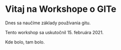 # Vitaj na Workshope o GITe

Dnes sa naučíme základy používania gitu.

Tento workshop sa uskutočnil 15. februára 2021.

Kde bolo, tam bolo.
